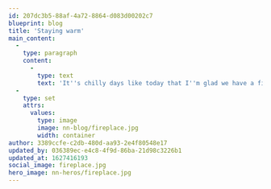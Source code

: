 ```yaml
---
id: 207dc3b5-88af-4a72-8864-d083d00202c7
blueprint: blog
title: 'Staying warm'
main_content:
  -
    type: paragraph
    content:
      -
        type: text
        text: 'It''s chilly days like today that I''m glad we have a fireplace!'
  -
    type: set
    attrs:
      values:
        type: image
        image: nn-blog/fireplace.jpg
        width: container
author: 3389ccfe-c2db-480d-aa93-2e4f80548e17
updated_by: 036389ec-e4c8-4f9d-86ba-21d98c3226b1
updated_at: 1627416193
social_image: fireplace.jpg
hero_image: nn-heros/fireplace.jpg
---
```

